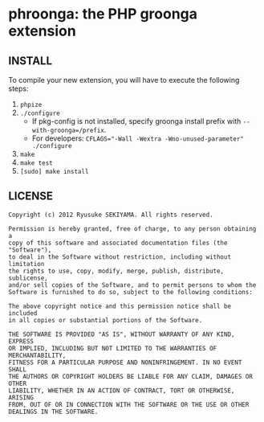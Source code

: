 phroonga: the PHP groonga extension
===================================


INSTALL
-------

To compile your new extension, you will have to execute the following steps:

1. `phpize`
2. `./configure`
    * If pkg-config is not installed, specify groonga install prefix with `--with-groonga=/prefix`.
    * For developers: `CFLAGS="-Wall -Wextra -Wno-unused-parameter" ./configure`
3. `make`
4. `make test`
5. `[sudo] make install`


LICENSE
-------
```
Copyright (c) 2012 Ryusuke SEKIYAMA. All rights reserved.

Permission is hereby granted, free of charge, to any person obtaining a
copy of this software and associated documentation files (the "Software"),
to deal in the Software without restriction, including without limitation
the rights to use, copy, modify, merge, publish, distribute, sublicense,
and/or sell copies of the Software, and to permit persons to whom the
Software is furnished to do so, subject to the following conditions:

The above copyright notice and this permission notice shall be included
in all copies or substantial portions of the Software.

THE SOFTWARE IS PROVIDED "AS IS", WITHOUT WARRANTY OF ANY KIND, EXPRESS
OR IMPLIED, INCLUDING BUT NOT LIMITED TO THE WARRANTIES OF MERCHANTABILITY,
FITNESS FOR A PARTICULAR PURPOSE AND NONINFRINGEMENT. IN NO EVENT SHALL
THE AUTHORS OR COPYRIGHT HOLDERS BE LIABLE FOR ANY CLAIM, DAMAGES OR OTHER
LIABILITY, WHETHER IN AN ACTION OF CONTRACT, TORT OR OTHERWISE, ARISING
FROM, OUT OF OR IN CONNECTION WITH THE SOFTWARE OR THE USE OR OTHER
DEALINGS IN THE SOFTWARE.
```
